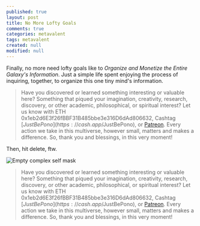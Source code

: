 ```yaml
---
published: true
layout: post
title: No More Lofty Goals
comments: true
categories: metavalent
tags: metavalent
created: null
modified: null
---
```

Finally, no more need lofty goals like to _Organize and Monetize the Entire Galaxy's Information_. Just a simple life spent enjoying the process of inquiring, together, to organize this one tiny mind's information.

> Have you discovered or learned something interesting or valuable here? Something that piqued your imagination, creativity, research, discovery, or other academic, philosophical, or spiritual interest? Let us know with ETH 0x1eb2d6E3f26fBBF31B485bbe3e316D6dAd806632, Cashtag [$JustBePono](https://cash.app/$JustBePono), or [Patreon](https://patreon.com/metavalent). Every action we take in this multiverse, however small, matters and makes a difference. So, thank you and blessings, in this very moment!

Then, hit delete, ftw.

![Empty complex self mask]({{site.baseurl}}/assets/images/empty.complex.self.mask.jpg)


> Have you discovered or learned something interesting or valuable here? Something that piqued your imagination, creativity, research, discovery, or other academic, philosophical, or spiritual interest? Let us know with ETH 0x1eb2d6E3f26fBBF31B485bbe3e316D6dAd806632, Cashtag [$JustBePono](https://cash.app/$JustBePono), or [Patreon](https://patreon.com/metavalent). Every action we take in this multiverse, however small, matters and makes a difference. So, thank you and blessings, in this very moment!